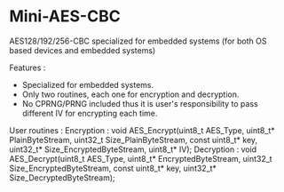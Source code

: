 # Mini-AES-CBC
AES128/192/256-CBC specialized for embedded systems (for both OS based devices and embedded systems)

Features : 
* Specialized for embedded systems.
* Only two routines, each one for encryption and decryption.
* No CPRNG/PRNG included thus it is user's responsibility to pass different IV for encrypting each time.


User routines :
Encryption : void AES_Encrypt(uint8_t AES_Type, uint8_t* PlainByteStream, uint32_t Size_PlainByteStream, const uint8_t* key, uint32_t* Size_EncryptedByteStream, uint8_t* IV);
Decryption : void AES_Decrypt(uint8_t AES_Type, uint8_t* EncryptedByteStream, uint32_t Size_EncryptedByteStream, const uint8_t* key, uint32_t* Size_DecryptedByteStream);
